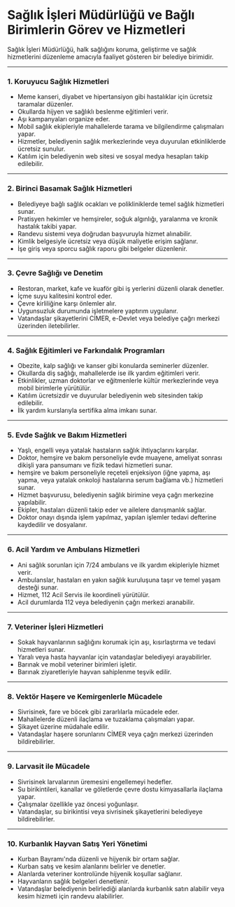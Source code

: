 # Sağlık İşleri Müdürlüğü ve Bağlı Birimlerin Görev ve Hizmetleri

Sağlık İşleri Müdürlüğü, halk sağlığını koruma, geliştirme ve sağlık hizmetlerini düzenleme amacıyla faaliyet gösteren bir belediye birimidir.

---

### **1. Koruyucu Sağlık Hizmetleri**
- Meme kanseri, diyabet ve hipertansiyon gibi hastalıklar için ücretsiz taramalar düzenler.
- Okullarda hijyen ve sağlıklı beslenme eğitimleri verir.
- Aşı kampanyaları organize eder.
- Mobil sağlık ekipleriyle mahallelerde tarama ve bilgilendirme çalışmaları yapar.
- Hizmetler, belediyenin sağlık merkezlerinde veya duyurulan etkinliklerde ücretsiz sunulur.
- Katılım için belediyenin web sitesi ve sosyal medya hesapları takip edilebilir.

---

### **2. Birinci Basamak Sağlık Hizmetleri**
- Belediyeye bağlı sağlık ocakları ve polikliniklerde temel sağlık hizmetleri sunar.
- Pratisyen hekimler ve hemşireler, soğuk algınlığı, yaralanma ve kronik hastalık takibi yapar.
- Randevu sistemi veya doğrudan başvuruyla hizmet alınabilir.
- Kimlik belgesiyle ücretsiz veya düşük maliyetle erişim sağlanır.
- İşe giriş veya sporcu sağlık raporu gibi belgeler düzenlenir.

---

### **3. Çevre Sağlığı ve Denetim**
- Restoran, market, kafe ve kuaför gibi iş yerlerini düzenli olarak denetler.
- İçme suyu kalitesini kontrol eder.
- Çevre kirliliğine karşı önlemler alır.
- Uygunsuzluk durumunda işletmelere yaptırım uygulanır.
- Vatandaşlar şikayetlerini CİMER, e-Devlet veya belediye çağrı merkezi üzerinden iletebilirler.

---

### **4. Sağlık Eğitimleri ve Farkındalık Programları**
- Obezite, kalp sağlığı ve kanser gibi konularda seminerler düzenler.
- Okullarda diş sağlığı, mahallelerde ise ilk yardım eğitimleri verir.
- Etkinlikler, uzman doktorlar ve eğitmenlerle kültür merkezlerinde veya mobil birimlerle yürütülür.
- Katılım ücretsizdir ve duyurular belediyenin web sitesinden takip edilebilir.
- İlk yardım kurslarıyla sertifika alma imkanı sunar.

---

### **5. Evde Sağlık ve Bakım Hizmetleri**
- Yaşlı, engelli veya yatalak hastaların sağlık ihtiyaçlarını karşılar.
- Doktor, hemşire ve bakım personeliyle evde muayene, ameliyat sonrası dikişli yara pansumanı ve fizik tedavi hizmetleri sunar.
- hemşire ve bakım personeliyle reçeteli enjeksiyon (iğne yapma, aşı yapma, veya yatalak onkoloji hastalarına serum bağlama vb.) hizmetleri sunar.
- Hizmet başvurusu, belediyenin sağlık birimine veya çağrı merkezine yapılabilir.
- Ekipler, hastaları düzenli takip eder ve ailelere danışmanlık sağlar. 
- Doktor onayı dışında işlem yapılmaz, yapılan işlemler tedavi defterine kaydedilir ve dosyalanır.

---

### **6. Acil Yardım ve Ambulans Hizmetleri**
- Ani sağlık sorunları için 7/24 ambulans ve ilk yardım ekipleriyle hizmet verir.
- Ambulanslar, hastaları en yakın sağlık kuruluşuna taşır ve temel yaşam desteği sunar.
- Hizmet, 112 Acil Servis ile koordineli yürütülür.
- Acil durumlarda 112 veya belediyenin çağrı merkezi aranabilir.

---

### **7. Veteriner İşleri Hizmetleri**
- Sokak hayvanlarının sağlığını korumak için aşı, kısırlaştırma ve tedavi hizmetleri sunar.
- Yaralı veya hasta hayvanlar için vatandaşlar belediyeyi arayabilirler.
- Barınak ve mobil veteriner birimleri işletir.
- Barınak ziyaretleriyle hayvan sahiplenme teşvik edilir.

---

### **8. Vektör Haşere ve Kemirgenlerle Mücadele**
- Sivrisinek, fare ve böcek gibi zararlılarla mücadele eder.
- Mahallelerde düzenli ilaçlama ve tuzaklama çalışmaları yapar.
- Şikayet üzerine müdahale edilir.
- Vatandaşlar haşere sorunlarını CİMER veya çağrı merkezi üzerinden bildirebilirler.

---

### **9. Larvasit ile Mücadele**
- Sivrisinek larvalarının üremesini engellemeyi hedefler.
- Su birikintileri, kanallar ve göletlerde çevre dostu kimyasallarla ilaçlama yapar.
- Çalışmalar özellikle yaz öncesi yoğunlaşır.
- Vatandaşlar, su birikintisi veya sivrisinek şikayetlerini belediyeye bildirebilirler.

---

### **10. Kurbanlık Hayvan Satış Yeri Yönetimi**
- Kurban Bayramı'nda düzenli ve hijyenik bir ortam sağlar.
- Kurban satış ve kesim alanlarını belirler ve denetler.
- Alanlarda veteriner kontrolünde hijyenik koşullar sağlanır.
- Hayvanların sağlık belgeleri denetlenir.
- Vatandaşlar belediyenin belirlediği alanlarda kurbanlık satın alabilir veya kesim hizmeti için randevu alabilirler.
